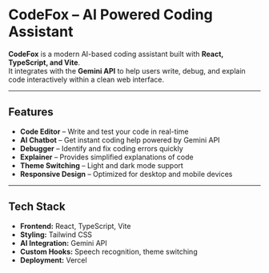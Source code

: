 # **CodeFox – AI Powered Coding Assistant**

**CodeFox** is a modern AI-based coding assistant built with **React, TypeScript, and Vite**.  
It integrates with the **Gemini API** to help users write, debug, and explain code interactively within a clean web interface.  

---

## **Features**
- **Code Editor** – Write and test your code in real-time  
- **AI Chatbot** – Get instant coding help powered by Gemini API  
- **Debugger** – Identify and fix coding errors quickly  
- **Explainer** – Provides simplified explanations of code  
- **Theme Switching** – Light and dark mode support  
- **Responsive Design** – Optimized for desktop and mobile devices  

---

## **Tech Stack**
- **Frontend:** React, TypeScript, Vite  
- **Styling:** Tailwind CSS  
- **AI Integration:** Gemini API  
- **Custom Hooks:** Speech recognition, theme switching  
- **Deployment:** Vercel  

